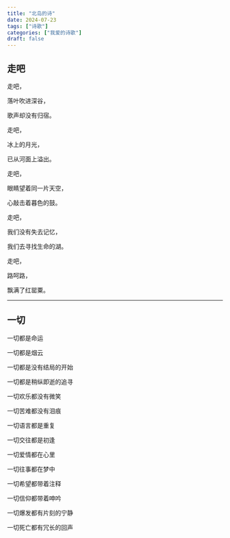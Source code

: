 ```yaml
---
title: "北岛的诗"
date: 2024-07-23
tags: ["诗歌"]
categories: ["我爱的诗歌"]
draft: false
---
```

## 走吧

走吧，

落叶吹进深谷，

歌声却没有归宿。

走吧，

冰上的月光，

已从河面上溢出。

走吧，

眼睛望着同一片天空，

心敲击着暮色的鼓。

走吧，

我们没有失去记忆，

我们去寻找生命的湖。

走吧，

路呵路，

飘满了红罂粟。

---

## 一切

一切都是命运

一切都是烟云

一切都是没有结局的开始

一切都是稍纵即逝的追寻

一切欢乐都没有微笑

一切苦难都没有泪痕

一切语言都是重复

一切交往都是初逢

一切爱情都在心里

一切往事都在梦中

一切希望都带着注释

一切信仰都带着呻吟

一切爆发都有片刻的宁静

一切死亡都有冗长的回声